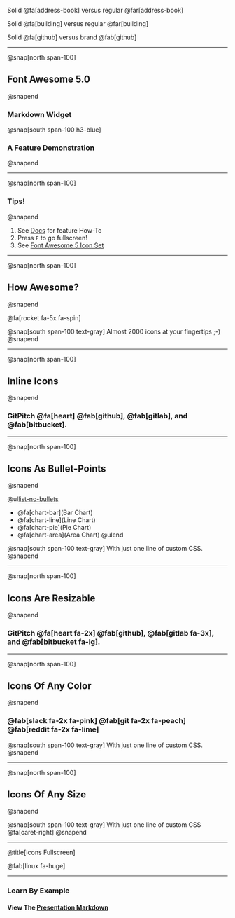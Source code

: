 
Solid @fa[address-book] versus regular @far[address-book]


Solid @fa[building] versus regular @far[building]


Solid @fa[github] versus brand @fab[github]

---

@snap[north span-100]
## Font Awesome 5.0
@snapend

### Markdown Widget

@snap[south span-100 h3-blue]
### A Feature Demonstration
@snapend

---
@snap[north span-100]
### Tips!
@snapend

1. See <a target="_blank" href="https://gitpitch.com/docs/rich-media-features/font-awesome">Docs</a> for feature How-To
1. Press `F` to go fullscreen!
1. See <a target="_blank" href="https://fontawesome.com/icons?d=gallery&s=brands,solid">Font Awesome 5 Icon Set</a>

---

@snap[north span-100]
## How Awesome?
@snapend

@fa[rocket fa-5x fa-spin]

@snap[south span-100 text-gray]
Almost 2000 icons at your fingertips ;-)
@snapend

---

@snap[north span-100]
## Inline Icons 
@snapend

### GitPitch @fa[heart] @fab[github], @fab[gitlab], and @fab[bitbucket].

---

@snap[north span-100]
## Icons As Bullet-Points
@snapend

@ul[list-no-bullets](false)
- @fa[chart-bar](Bar Chart)
- @fa[chart-line](Line Chart)
- @fa[chart-pie](Pie Chart)
- @fa[chart-area](Area Chart)
@ulend

@snap[south span-100 text-gray]
With just one line of custom CSS.
@snapend

---

@snap[north span-100]
## Icons Are Resizable
@snapend

### GitPitch @fa[heart fa-2x] @fab[github], @fab[gitlab fa-3x], and @fab[bitbucket fa-lg].

---

@snap[north span-100]
## Icons Of Any Color
@snapend

### @fab[slack fa-2x fa-pink] @fab[git fa-2x fa-peach] @fab[reddit fa-2x fa-lime]


@snap[south span-100 text-gray]
With just one line of custom CSS.
@snapend

---

@snap[north span-100]
## Icons Of Any Size
@snapend

@snap[south span-100 text-gray]
With just one line of custom CSS @fa[caret-right]
@snapend

---
@title[Icons Fullscreen]

@fab[linux fa-huge]

---

### Learn By Example
#### View The <a target="_blank" href="https://github.com/gitpitch/feature-demo/blob/fontawesome-shortcut-syntax/PITCHME.md">Presentation Markdown</a>


